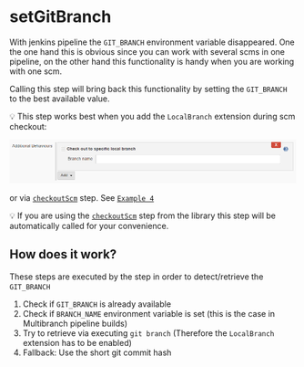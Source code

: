 # setGitBranch

With jenkins pipeline the `GIT_BRANCH` environment variable disappeared.
One the one hand this is obvious since you can work with several scms in
one pipeline, on the other hand this functionality is handy when you are
working with one scm.

Calling this step will bring back this functionality by setting the
`GIT_BRANCH` to the best available value.

:bulb: This step works best when you add the `LocalBranch` extension
during scm checkout:

![checkout-to-local-branch](../docs/assets/checkout-scm/checkout-to-local-branch.png)

or via [`checkoutScm`](checkoutScm.groovy) step. See
[`Example 4`](checkoutScm.groovy#example-4-checkout-with-userremoteconfigs)

:bulb: If you are using the [`checkoutScm`](checkoutScm.groovy) step from
the library this step will be automatically called for your convenience.

## How does it work?

These steps are executed by the step in order to detect/retrieve the
`GIT_BRANCH`

1. Check if `GIT_BRANCH` is already available
2. Check if `BRANCH_NAME` environment variable is set (this is the case
   in Multibranch pipeline builds)
3. Try to retrieve via executing `git branch` (Therefore the
   `LocalBranch` extension has to be enabled)
4. Fallback: Use the short git commit hash
